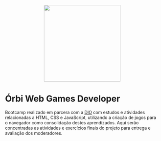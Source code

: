 <div align="center">
 <img width=250 align="center" src="https://user-images.githubusercontent.com/89167737/164057855-1e95c5b2-f653-4ffe-aa2c-1e4284cc0950.png" >
</div>

# Órbi Web Games Developer

Bootcamp realizado em parcera com a [DIO](https://www.dio.me/) com estudos e atividades relacionadas a HTML, CSS e JavaScript, utilizando a criação de jogos para o navegador como consolidação destes aprendizados. Aqui serão concentradas as atividades e exercícios finais do projeto para entrega e avaliação dos moderadores.
